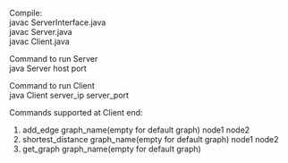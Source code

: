 Compile:<br>
javac ServerInterface.java<br>
javac Server.java<br>
javac Client.java<br>

Command to run Server<br>
java Server host port

Command to run Client<br>
java Client server_ip server_port

Commands supported at Client end:<br>
1. add_edge graph_name(empty for default graph) node1 node2
2. shortest_distance graph_name(empty for default graph) node1 node2
3. get_graph graph_name(empty for default graph)
